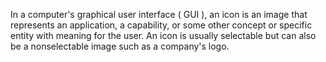 In a computer's graphical user interface ( GUI ), an icon is an image that represents an application, a capability, or some other concept or specific entity with meaning for the user. An icon is usually selectable but can also be a nonselectable image such as a company's logo.